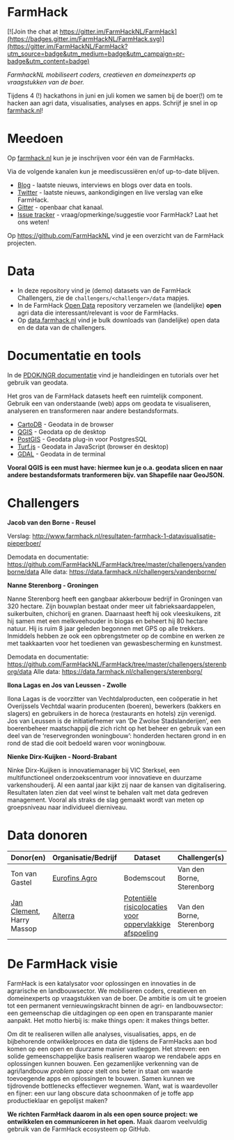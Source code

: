 # FarmHack

[![Join the chat at https://gitter.im/FarmHackNL/FarmHack](https://badges.gitter.im/FarmHackNL/FarmHack.svg)](https://gitter.im/FarmHackNL/FarmHack?utm_source=badge&utm_medium=badge&utm_campaign=pr-badge&utm_content=badge)

_FarmhackNL mobiliseert coders, creatieven en domeinexperts op vraagstukken van de boer._

Tijdens 4 (!) hackathons in juni en juli komen we samen bij de boer(!) om te hacken aan agri data, visualisaties, analyses en apps. Schrijf je snel in op [farmhack.nl](http://www.farmhack.nl)!


# Meedoen

Op [farmhack.nl](http://www.farmhack.nl) kun je je inschrijven voor één van de FarmHacks.

 Via de volgende kanalen kun je meediscussiëren en/of up-to-date blijven.

- [Blog](http://www.farmhack.nl/category/blog/) - laatste nieuws, interviews en blogs over data en tools.
- [Twitter](https://twitter.com/farmhacknl) - laatste nieuws, aankondigingen en live verslag van elke FarmHack.
- [Gitter](https://gitter.im/FarmHackNL/FarmHack) - openbaar chat kanaal.
- [Issue tracker](https://github.com/FarmHackNL/FarmHack/issues) - vraag/opmerkinge/suggestie voor FarmHack? Laat het ons weten!

Op https://github.com/FarmHackNL vind je een overzicht van de FarmHack projecten.

# Data

- In deze repository vind je (demo) datasets van de FarmHack Challengers, zie de `challengers/<challenger>/data` mapjes.
- In de FarmHack [Open Data](https://github.com/farmhacknl/open-data) repository verzamelen we (landelijke) **open** agri data die interessant/relevant is voor de FarmHacks.
- Op [data.farmhack.nl](https://farmhack.data.nl) vind je bulk downloads van (landelijke) open data en de data van de challengers.

# Documentatie en tools

In de [PDOK/NGR documentatie](http://pdok-ngr.readthedocs.io) vind je handleidingen en tutorials over het gebruik van geodata.

Het gros van de FarmHack  datasets heeft een ruimtelijk component. Gebruik een van onderstaande (web) apps om geodata te visualiseren, analyseren en transformeren naar andere bestandsformats.

- [CartoDB](https://cartodb.com) - Geodata in de browser
- [QGIS](http://www.qgis.org/en/site/) - Geodata op de desktop
- [PostGIS](http://postgis.net) - Geodata plug-in voor PostgresSQL
- [Turf.js](http://turfjs.org) - Geodata in JavaScript (browser én desktop)
- [GDAL](http://www.gdal.org) - Geodata in de terminal

**Vooral QGIS is een must have: hiermee kun je o.a. geodata slicen en naar andere bestandsformats tranformeren bijv. van Shapefile naar GeoJSON.**

# Challengers

**Jacob van den Borne - Reusel**

Verslag: http://www.farmhack.nl/resultaten-farmhack-1-datavisualisatie-pieperboer/

Demodata en documentatie: https://github.com/FarmHackNL/FarmHack/tree/master/challengers/vandenborne/data
Alle data: https://data.farmhack.nl/challengers/vandenborne/

**Nanne Sterenborg - Groningen**

Nanne Sterenborg heeft een gangbaar akkerbouw bedrijf in Groningen van 320 hectare. Zijn bouwplan bestaat onder meer uit fabrieksaardappelen, suikerbuiten, chichorij en granen. Daarnaast heeft hij ook vleeskuikens, zit hij samen met een melkveehouder in biogas en beheert hij 80 hectare natuur. Hij is ruim 8 jaar geleden begonnen met GPS op alle trekkers. Inmiddels hebben ze ook een opbrengstmeter op de combine en werken ze met taakkaarten voor het toedienen van gewasbescherming en kunstmest.

Demodata en documentatie: https://github.com/FarmHackNL/FarmHack/tree/master/challengers/sterenborg/data
Alle data: https://data.farmhack.nl/challengers/sterenborg/

**Ilona Lagas en Jos van Leussen - Zwolle**

Ilona Lagas is de voorzitter van Vechtdalproducten, een coöperatie in het Overijssels Vechtdal waarin producenten (boeren), bewerkers (bakkers en slagers) en gebruikers in de horeca (restaurants en hotels) zijn verenigd. Jos van Leussen is de initiatiefnemer van ‘De Zwolse Stadslanderijen’, een boerenbeheer maatschappij die zich richt op het beheer en gebruik van een deel van de ‘reservegronden woningbouw’: honderden hectaren grond in en rond de stad die ooit bedoeld waren voor woningbouw.

**Nienke Dirx-Kuijken - Noord-Brabant**

Ninke Dirx-Kuijken is innovatiemanager bij VIC Sterksel, een multifunctioneel onderzoekscentrum voor innovatieve en duurzame varkenshouderij. Al een aantal jaar kijkt zij naar de kansen van digitalisering. Resultaten laten zien dat veel winst te behalen valt met data gedreven management. Vooral als straks de slag gemaakt wordt van meten op groepsniveau naar individueel dierniveau.

# Data donoren

|Donor(en)|Organisatie/Bedrijf|Dataset|Challenger(s)|
|---|---|---|---|
|Ton van Gastel|[Eurofins Agro](http://www.blgg.com)|Bodemscout| Van den Borne, Sterenborg|
|[Jan Clement](https://twitter.com/geo_jan), Harry Massop|[Alterra](https://www.wageningenur.nl/en/Expertise-Services/Research-Institutes/alterra.htm)|[Potentiële risicolocaties voor oppervlakkige afspoeling](http://www.wageningenur.nl/nl/Publicatie-details.htm?publicationId=publication-way-343536353534)| Van den Borne, Sterenborg|

# De FarmHack visie

FarmHack is een katalysator voor oplossingen en innovaties in de agrarische en landbouwsector. We mobiliseren coders, creatieven en domeinexperts op vraagstukken van de boer. De ambitie is om uit te groeien tot een permanent vernieuwingskracht binnen de agri- en landbouwsector: een gemeenschap die uitdagingen op een open en transparante manier aanpakt. Het motto hierbij is: make things open: it makes things better.

Om dit te realiseren willen alle analyses, visualisaties, apps, en de bijbehorende ontwikkelproces en data die tijdens de FarmHacks aan bod komen op een open en duurzame manier vastleggen. Het streven: een solide gemeenschappelijke basis realiseren waarop we rendabele apps en oplossingen kunnen bouwen. Een gezamenlijke verkenning van de agri/landbouw _problem space_ stelt ons beter in staat om waarde toevoegende apps en oplossingen te bouwen. Samen kunnen we tijdrovende bottlenecks effectiever wegnemen. Want, wat is waardevoller en fijner: een uur lang obscure data schoonmaken of je toffe app productieklaar en gepolijst maken?

**We richten FarmHack daarom in als een open source project: we ontwikkelen en communiceren in het open.** Maak daarom veelvuldig gebruik van de FarmHack ecosysteem op GitHub.
